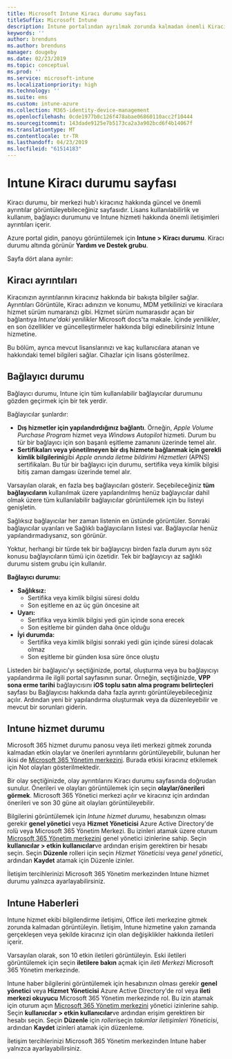 ```yaml
---
title: Microsoft Intune Kiracı durumu sayfası
titleSuffix: Microsoft Intune
description: Intune portalından ayrılmak zorunda kalmadan önemli Kiracı ayrıntılarını görüntülemek için Intune Kiracı durumu sayfasını kullanabilirsiniz
keywords: ''
author: brenduns
ms.author: brenduns
manager: dougeby
ms.date: 02/23/2019
ms.topic: conceptual
ms.prod: ''
ms.service: microsoft-intune
ms.localizationpriority: high
ms.technology: ''
ms.suite: ems
ms.custom: intune-azure
ms.collection: M365-identity-device-management
ms.openlocfilehash: 0cde1977b0c126f478abae06860110acc2f10444
ms.sourcegitcommit: 143dade9125e7b5173ca2a3a902bcd6f4b14067f
ms.translationtype: MT
ms.contentlocale: tr-TR
ms.lasthandoff: 04/23/2019
ms.locfileid: "61514183"
---
```

# <a name="intune-tenant-status-page"></a>Intune Kiracı durumu sayfası
Kiracı durumu, bir merkezi hub'ı kiracınız hakkında güncel ve önemli ayrıntılar görüntüleyebileceğiniz sayfasıdır. Lisans kullanılabilirlik ve kullanım, bağlayıcı durumunu ve Intune hizmeti hakkında önemli iletişimleri ayrıntıları içerir.  

Azure portal gidin, panoyu görüntülemek için **Intune > Kiracı durumu**.  Kiracı durumu altında görünür **Yardım ve Destek grubu**.  

Sayfa dört alana ayrılır:

## <a name="tenant-details"></a>Kiracı ayrıntıları
Kiracınızın ayrıntılarının kiracınız hakkında bir bakışta bilgiler sağlar. Ayrıntıları Görüntüle, Kiracı adınızın ve konumu, MDM yetkilinizi ve kiracılara hizmet sürüm numaranızı gibi. Hizmet sürüm numarasıdır açan bir bağlantıya *Intune'daki yenilikler* Microsoft docs'ta makale. İçinde *yenilikler*, en son özellikler ve güncelleştirmeler hakkında bilgi edinebilirsiniz Intune hizmetine.  

Bu bölüm, ayrıca mevcut lisanslarınızı ve kaç kullanıcılara atanan ve hakkındaki temel bilgileri sağlar. Cihazlar için lisans gösterilmez.

## <a name="connector-status"></a>Bağlayıcı durumu
Bağlayıcı durumu, Intune için tüm kullanılabilir bağlayıcılar durumunu gözden geçirmek için bir tek yerdir.  

Bağlayıcılar şunlardır:
- **Dış hizmetler için yapılandırdığınız bağlantı**. Örneğin, *Apple Volume Purchase Program* hizmet veya *Windows Autopilot* hizmeti.  Durum bu tür bir bağlayıcı için son başarılı eşitleme zamanını üzerinde temel alır.
- **Sertifikaları veya yönetilmeyen bir dış hizmete bağlanmak için gerekli kimlik bilgilerini**gibi *Apple anında iletme bildirimi Hizmetleri* (APNS) sertifikaları. Bu tür bir bağlayıcı için durumu, sertifika veya kimlik bilgisi bitiş zaman damgası üzerinde temel alır.  

Varsayılan olarak, en fazla beş bağlayıcıları gösterir. Seçebileceğiniz **tüm bağlayıcıların** kullanılmak üzere yapılandırılmış henüz bağlayıcılar dahil olmak üzere tüm kullanılabilir bağlayıcılar görüntülemek için bu listeyi genişletin.  

Sağlıksız bağlayıcılar her zaman listenin en üstünde görüntüler. Sonraki bağlayıcılar uyarıları ve Sağlıklı bağlayıcıların listesi var. Bağlayıcılar henüz yapılandırmadıysanız, son görünür.

Yoktur, herhangi bir türde tek bir bağlayıcıyı birden fazla durum aynı söz konusu bağlayıcıların tümü için özetidir. Tek bir bağlayıcıyı az sağlıklı durumu sistem grubu için kullanılır.  

**Bağlayıcı durumu:**
- **Sağlıksız:**
    - Sertifika veya kimlik bilgisi süresi doldu
    - Son eşitleme en az üç gün öncesine ait
- **Uyarı:**
    - Sertifika veya kimlik bilgisi yedi gün içinde sona erecek
    - Son eşitleme bir günden daha önce olduğu
- **İyi durumda:**
    - Sertifika veya kimlik bilgisi sonraki yedi gün içinde süresi dolacak olmaz
    - Son eşitleme bir günden kısa süre önce oluştu  

Listeden bir bağlayıcı'yı seçtiğinizde, portal, oluşturma veya bu bağlayıcıyı yapılandırma ile ilgili portal sayfasının sunar.  Örneğin, seçtiğinizde, **VPP sona erme tarihi** bağlayıcısını **iOS toplu satın alma programı belirteçleri** sayfası bu Bağlayıcısı hakkında daha fazla ayrıntı görüntüleyebileceğiniz açılır. Ardından yeni bir yapılandırma oluşturmak veya da düzenleyebilir ve mevcut bir sorunları giderin.  

## <a name="intune-service-health"></a>Intune hizmet durumu  
Microsoft 365 hizmet durumu panosu veya ileti merkezi gitmek zorunda kalmadan etkin olaylar ve önerileri ayrıntılarını görüntüleyebilir, bulunan her ikisi de [Microsoft 365 Yönetim merkezini](https://admin.microsoft.com). Burada etkisi kiracınız etkilemek için Not olayları gösterilmektedir.  

Bir olay seçtiğinizde, olay ayrıntılarını Kiracı durumu sayfasında doğrudan sunulur. Önerileri ve olayları görüntülemek için seçin **olaylar/önerileri görmek**. Microsoft 365 Yönetici merkezi açılır ve kiracınız için ardından önerileri ve son 30 güne ait olayları görüntüleyebilir.  

Bilgilerini görüntülemek için *Intune hizmet durumu*, hesabınızın olması gerekir **genel yönetici** veya **Hizmet Yöneticisi** Azure Active Directory'de rolü veya Microsoft 365 Yönetim Merkezi. Bu izinleri atamak üzere oturum [Microsoft 365 Yönetim merkezini](https://admin.microsoft.com) genel yönetici izinlerine sahip. Seçin **kullanıcılar > etkin kullanıcılar**ve ardından erişim gerektiren bir hesabı seçin. Seçin **Düzenle** rolleri için seçin *Hizmet Yöneticisi* veya *genel yönetici*, ardından **Kaydet** atamak için Düzenle izinler.  

İletişim tercihlerinizi Microsoft 365 Yönetim merkezinden Intune hizmet durumu yalnızca ayarlayabilirsiniz.

## <a name="intune-news"></a>Intune Haberleri  
Intune hizmet ekibi bilgilendirme iletişimi, Office ileti merkezine gitmek zorunda kalmadan görüntüleyin. İletişim, Intune hizmetine yakın zamanda gerçekleşen veya şekilde kiracınız için olan değişiklikler hakkında iletileri içerir.  

Varsayılan olarak, son 10 etkin iletileri görüntüleyin. Eski iletileri görüntülemek için seçin **iletilere bakın** açmak için *ileti Merkezi* Microsoft 365 Yönetim merkezinde.  

Intune haber bilgilerini görüntülemek için hesabınızın olması gerekir **genel yönetici** veya **Hizmet Yöneticisi** Azure Active Directory'de rol veya **ileti merkezi okuyucu** Microsoft 365 Yönetim merkezinde rol.  Bu izin atamak için oturum açın [Microsoft 365 Yönetim merkezini](https://admin.microsoft.com) yönetici izinlerine sahip. Seçin **kullanıcılar > etkin kullanıcılar**ve ardından erişim gerektiren bir hesabı seçin. Seçin **Düzenle** için *rolleri*seçin *takımlar iletişimleri Yöneticisi*, ardından **Kaydet** izinleri atamak için düzenleme.  

İletişim tercihlerinizi Microsoft 365 Yönetim merkezinden Intune haber yalnızca ayarlayabilirsiniz.
